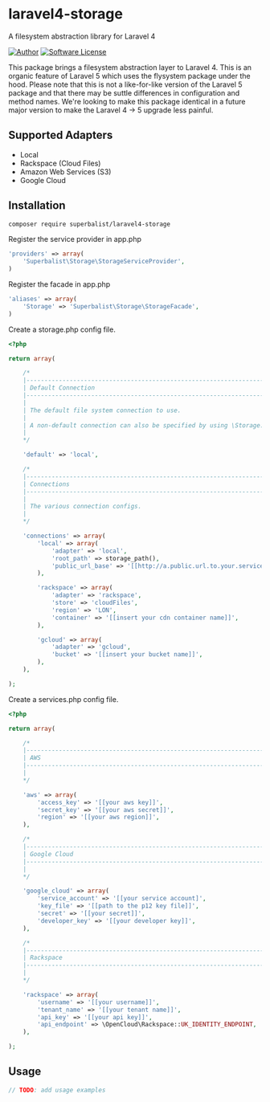 # laravel4-storage

A filesystem abstraction library for Laravel 4

[![Author](http://img.shields.io/badge/author-@superbalist-blue.svg?style=flat-square)](https://twitter.com/superbalist)
[![Software License](https://img.shields.io/badge/license-MIT-brightgreen.svg?style=flat-square)](LICENSE)


This package brings a filesystem abstraction layer to Laravel 4.  This is an organic feature of Laravel 5 which uses the
flysystem package under the hood.  Please note that this is not a like-for-like version of the Laravel 5 package and that
there may be suttle differences in configuration and method names.  We're looking to make this package identical in a
future major version to make the Laravel 4 -> 5 upgrade less painful.

## Supported Adapters

* Local
* Rackspace (Cloud Files)
* Amazon Web Services (S3)
* Google Cloud

## Installation

```bash
composer require superbalist/laravel4-storage
```

Register the service provider in app.php
```php
'providers' => array(
    'Superbalist\Storage\StorageServiceProvider',
)
```

Register the facade in app.php
```php
'aliases' => array(
    'Storage' => 'Superbalist\Storage\StorageFacade',
)
```

Create a storage.php config file.
```php
<?php

return array(

    /*
    |--------------------------------------------------------------------------
    | Default Connection
    |--------------------------------------------------------------------------
    |
    | The default file system connection to use.
    |
    | A non-default connection can also be specified by using \Storage::connection('name')->put(...)
    |
    */

    'default' => 'local',

    /*
    |--------------------------------------------------------------------------
    | Connections
    |--------------------------------------------------------------------------
    |
    | The various connection configs.
    |
    */

    'connections' => array(
        'local' => array(
            'adapter' => 'local',
            'root_path' => storage_path(),
            'public_url_base' => '[[http://a.public.url.to.your.service/storage]]',
        ),

        'rackspace' => array(
            'adapter' => 'rackspace',
            'store' => 'cloudFiles',
            'region' => 'LON',
            'container' => '[[insert your cdn container name]]',
        ),

        'gcloud' => array(
            'adapter' => 'gcloud',
            'bucket' => '[[insert your bucket name]]',
        ),
    ),

);
```

Create a services.php config file.
```php
<?php

return array(

    /*
    |--------------------------------------------------------------------------
    | AWS
    |--------------------------------------------------------------------------
    |
    */

    'aws' => array(
        'access_key' => '[[your aws key]]',
        'secret_key' => '[[your aws secret]]',
        'region' => '[[your aws region]]',
    ),

    /*
    |--------------------------------------------------------------------------
    | Google Cloud
    |--------------------------------------------------------------------------
    |
    */

    'google_cloud' => array(
        'service_account' => '[[your service account]',
        'key_file' => '[[path to the p12 key file]]',
        'secret' => '[[your secret]]',
        'developer_key' => '[[your developer key]]',
    ),

    /*
    |--------------------------------------------------------------------------
    | Rackspace
    |--------------------------------------------------------------------------
    |
    */

    'rackspace' => array(
        'username' => '[[your username]]',
        'tenant_name' => '[[your tenant name]]',
        'api_key' => '[[your api key]]',
        'api_endpoint' => \OpenCloud\Rackspace::UK_IDENTITY_ENDPOINT,
    ),

);
```

## Usage

```php
// TODO: add usage examples
```